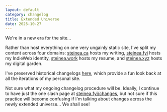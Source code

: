 ```yaml
---
layout: default
category: changelog
title: Extended Universe
date: 2025-10-27
---
```


We're in a new era for the site...

Rather than host everything on one very ungainly static site, I've split my content across four domains: [steinea.ca](https://steinea.ca/) hosts my writing, [steinea.fyi](/) hosts my IndieWeb identity, [steinea.work](https://steinea.work/) hosts my resume, and [steinea.xyz](https://steinea.xyz/) hosts my digital garden.

I've preserved historical changelogs [here](/changes/), which provide a fun look back at all the iterations of my personal site.

Not sure what my ongoing changelog procedure will be. Ideally, I continue to have just the one slash page at [steinea.fyi/changes](/changes/), but not sure if this practice will become confusing if I'm talking about changes across the newly extended universe... We shall see!
